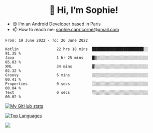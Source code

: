 <h1 align="center"> 👋 Hi, I’m Sophie! </h1>  

- 😊 I’m an Android Developer based in Paris
- 📫 How to reach me: sophie.capricorne@gmail.com


<!--START_SECTION:waka-->

```text
From: 19 June 2022 - To: 26 June 2022

Kotlin                 22 hrs 18 mins  ███████████████████████░░   91.35 %
Java                   1 hr 25 mins    █▒░░░░░░░░░░░░░░░░░░░░░░░   05.83 %
XML                    34 mins         ▓░░░░░░░░░░░░░░░░░░░░░░░░   02.32 %
Groovy                 6 mins          ░░░░░░░░░░░░░░░░░░░░░░░░░   00.41 %
Properties             0 secs          ░░░░░░░░░░░░░░░░░░░░░░░░░   00.04 %
Text                   0 secs          ░░░░░░░░░░░░░░░░░░░░░░░░░   00.02 %
```

<!--END_SECTION:waka-->

[![My GitHub stats](https://github-readme-stats.vercel.app/api?username=sophicapri&show_icons=true&theme=buefy)](https://github.com/anuraghazra/github-readme-stats)

[![Top Languages](https://github-readme-stats.vercel.app/api/top-langs/?username=sophicapri&langs_count=2&layout=compact)](https://github.com/anuraghazra/github-readme-stats)

![](https://github-readme-streak-stats.herokuapp.com/?user=sophicapri)

